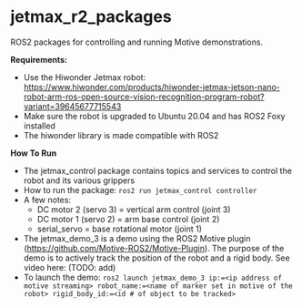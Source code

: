 # jetmax_r2_packages
ROS2 packages for controlling and running Motive demonstrations.

**Requirements:**
- Use the Hiwonder Jetmax robot: https://www.hiwonder.com/products/hiwonder-jetmax-jetson-nano-robot-arm-ros-open-source-vision-recognition-program-robot?variant=39645677715543
- Make sure the robot is upgraded to Ubuntu 20.04 and has ROS2 Foxy installed
- The hiwonder library is made compatible with ROS2

**How To Run**
- The jetmax_control package contains topics and services to control the robot and its various grippers
- How to run the package: `ros2 run jetmax_control controller`
- A few notes:
  - DC motor 2 (servo 3) = vertical arm control (joint 3)
  - DC motor 1 (servo 2) = arm base control (joint 2)
  - serial_servo = base rotational motor (joint 1)
- The jetmax_demo_3 is a demo using the ROS2 Motive plugin (https://github.com/Motive-ROS2/Motive-Plugin). The purpose of the demo is to actively track the position of the robot and a rigid body. See video here: (TODO: add)
- To launch the demo: `ros2 launch jetmax_demo_3 ip:=<ip address of motive streaming> robot_name:=<name of marker set in motive of the robot> rigid_body_id:=<id # of object to be tracked>` 
